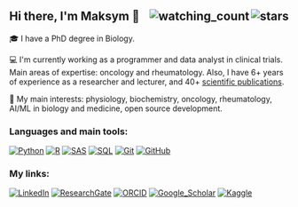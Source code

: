 ## Hi there, I'm Maksym 👋 <img align="right" src="https://img.shields.io/github/stars/Nordant?label=Stars" alt="stars"> <img align="right" src="https://komarev.com/ghpvc/?username=Nordant&color=brightgreen" alt="watching_count"/>
<!--<img align="right" src="https://visitor-badge.laobi.icu/badge?username=Nordant&page_id=Nordant.Nordant&color=brightgreen"/>-->
🎓 I have a PhD degree in Biology.

💻 I'm currently working as a programmer and data analyst in clinical trials. Main areas of expertise: oncology and rheumatology. Also, I have 6+ years of experience as a researcher and lecturer, and 40+ [scientific publications](https://www.researchgate.net/profile/Maksym-Shkliarevskyi-2).

📗 My main interests: physiology, biochemistry, oncology, rheumatology, AI/ML in biology and medicine, open source development.
<!--<br/><br/>-->

### Languages and main tools:
[![Python](https://img.shields.io/badge/Python-3776AB?logo=python&logoColor=fff)](https://www.python.org/)
[![R](https://img.shields.io/badge/R-%23276DC3.svg?logo=r&logoColor=white)](https://www.r-project.org/)
[![SAS](https://img.shields.io/badge/SAS-02569B)](https://www.sas.com/ru_ua/home.html#)
[![SQL](https://img.shields.io/badge/Postgres-%23316192.svg?logo=postgresql&logoColor=white)](https://www.postgresql.org/)
[![Git](https://img.shields.io/badge/Git-F05032?logo=git&logoColor=fff)](https://git-scm.com/)
[![GitHub](https://img.shields.io/badge/GitHub-%23121011.svg?logo=github&logoColor=white)](https://github.com/)
<!--<br/><br/>-->

### My links:
[![LinkedIn](https://img.shields.io/badge/LinkedIn-0077B5?style=for-the-badge&logo=linkedin&logoColor=white)](https://www.linkedin.com/in/maksym-shkliarevskyi-8835581b1/)
[![ResearchGate](https://img.shields.io/badge/Research_Gate-00CCBB.svg?&style=for-the-badge&logo=ResearchGate&logoColor=white)](https://www.researchgate.net/profile/Maksym-Shkliarevskyi-2)
[![ORCID](https://img.shields.io/badge/orcid-A6CE39?style=for-the-badge&logo=orcid&logoColor=white)](https://orcid.org/0000-0001-7781-4481)
[![Google_Scholar](https://img.shields.io/badge/Google_Scholar-4285F4?style=for-the-badge&logo=google-scholar&logoColor=white)](https://scholar.google.com/citations?user=htk8dB0AAAAJ&hl=uk)
[![Kaggle](https://img.shields.io/badge/Kaggle-20BEFF?style=for-the-badge&logo=Kaggle&logoColor=white)](https://www.kaggle.com/maksymshkliarevskyi)

<!--
<img src="https://github-readme-stats.vercel.app/api/top-langs?username=Nordant&show_icons=true&locale=en&layout=compact&theme=chartreuse-dark" alt="ovi" />

<img align="center" src="https://github-readme-stats.vercel.app/api?username=Nordant&include_all_commits=true&count_private=true&show_icons=true&line_height=20&title_color=2B5BBD&icon_color=1124BB&text_color=A1A1A1&bg_color=0,000000,130F40" alt="my Github Stats"/>

[![ReadMe Card](https://github-readme-stats.vercel.app/api/pin/?username=Nordant&repo=plantstat)](https://github.com/Nordant/plantstat)
[![ReadMe Card](https://github-readme-stats.vercel.app/api/pin/?username=Nordant&repo=Reddit-Data-Science-Posts)](https://github.com/Nordant/Reddit-Data-Science-Posts)

<img src="https://github-profile-trophy.vercel.app/?username=Nordant&theme=juicyfresh&no-bg=true" />
-->
